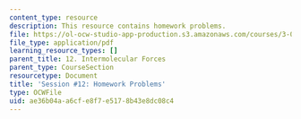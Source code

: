 ```yaml
---
content_type: resource
description: This resource contains homework problems.
file: https://ol-ocw-studio-app-production.s3.amazonaws.com/courses/3-091sc-introduction-to-solid-state-chemistry-fall-2010/ae36b04aa6cfe8f7e5178b43e8dc08c4_MIT3_091SCF09_hw12.pdf
file_type: application/pdf
learning_resource_types: []
parent_title: 12. Intermolecular Forces
parent_type: CourseSection
resourcetype: Document
title: 'Session #12: Homework Problems'
type: OCWFile
uid: ae36b04a-a6cf-e8f7-e517-8b43e8dc08c4
---
```

